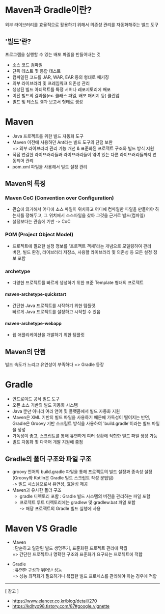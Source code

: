 

# Maven과 Gradle이란?
외부 라이브러리를 효율적으로 활용하기 위해서 의존성 관리를 자동화해주는 빌드 도구

## '빌드'란?
프로그램을 실행할 수 있는 배포 파일을 만들어내는 것
- 소스 코드 컴파일
- 단위 테스트 및 통합 테스트
- 컴파일된 코드를 JAR, WAR, EAR 등의 형태로 패키징
- 외부 라이브러리 및 프레임워크 의존성 관리
- 생성된 빌드 아티팩트를 특정 서버나 레포지토리에 배포
- 이전 빌드의 결과물(ex. 클래스 파일, 배포 패키지 등) 클린업
- 빌드 및 테스트 결과 보고서 형태로 생성

# Maven
- Java 프로젝트를 위한 빌드 자동화 도구  
- Maven 이전에 사용하던 Ant라는 빌드 도구의 단점 보완  
=> 외부 라이브러리 관리 기능 개선 & 표준화된 프로젝트 구조와 빌드 방식 지원
- 직접 연결한 라이브러리들과 라이브러리들이 엮여 있는 다른 라이브러리들까지 연동되어 관리
- pom.xml 파일을 사용해서 빌드 설정 관리

## Maven의 특징
### Maven CoC (Convention over Configuration)
- 관습에 의거해서 어디에 소스 파일이 위치하고 어디에 컴파일한 파일을 만들어야 하는지를 정해두고, 그 위치에서 소스파일을 찾아 그것을 근거로 빌드(컴파일)
- 설정보다는 관습에 기반 -> CoC

### POM (Project Object Model)
- 프로젝트에 필요한 설정 정보를 '프로젝트 객체'라는 개념으로 모델링하여 관리  
버전, 빌드 환경, 라이브러리 저장소, 사용할 라이브러리 및 의존성 등 모든 설정 정보 포함

### archetype  
- 다양한 프로젝트를 빠르게 생성하기 위한 표준 Template 형태의 프로젝트

#### maven-archetype-quickstart
- 간단한 Java 프로젝트를 시작하기 위한 템플릿.  
빠르게 Java 프로젝트를 설정하고 시작할 수 있음

#### maven-archetype-webapp
- 웹 애플리케이션을 개발하기 위한 템플릿

## Maven의 단점
빌드 속도가 느리고 유연성이 부족하다
=> Gradle 등장


# Gradle
- 안드로이드 공식 빌드 도구
- 오픈 소스 기반의 빌드 자동화 시스템
- Java 뿐만 아니라 여러 언어 및 플랫폼에서 빌드 자동화 지원
- Maven은 XML 기반의 빌드 파일을 사용하기 때문에 가독성이 떨어지는 반면,  
Gradle은 Groovy 기반 스크립트 방식을 사용하여 'build.gradle'이라는 빌드 파일을 생성
- 가독성이 좋고, 스크립트를 통해 유연하게 여러 상황에 적합한 빌드 파일 생성 가능
- 빌드 자동화 및 다국어 개발 지원에 중점


## Gradle의 폴더 구조와 파일 구조
- groovy 언어의 build.gradle 파일을 통해 프로젝트의 빌드 설정과 종속성 설정  
(Groovy와 Kotlin은 Gradle 빌드 스크립트 작성 문법임)  
-> 빌드 시스템으로서 유연성, 효율성 제공
- Maven과 유사한 폴더 구조
  - gradle 디렉토리 포함 : Gradle 빌드 시스템의 버전을 관리하는 파일 포함
  - 프로젝트 루트 디렉토리에는 gradlew 및 gradlew.bat 파일 포함  
  -> 해당 프로젝트의 Gradle 빌드 실행에 사용

# Maven VS Gradle
- Maven  
: 단순하고 일관된 빌드 생명주기, 표준화된 프로젝트 관리에 탁월  
=> 간단한 프로젝트나 명확한 구조와 표준화가 요구되는 프로젝트에 적합

- Gradle  
: 유연한 구성과 뛰어난 성능  
=> 성능 최적화가 필요하거나 복잡한 빌드 프로세스를 관리해야 하는 경우에 적합

<hr>

[ 참고 ]
- https://www.elancer.co.kr/blog/detail/270
- https://kdhyo98.tistory.com/87#google_vignette
